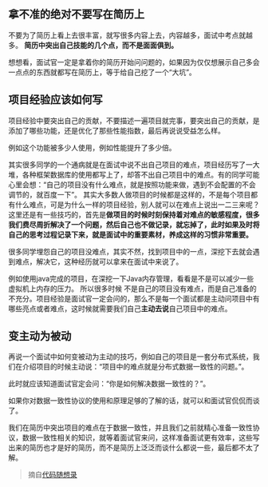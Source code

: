 ## 拿不准的绝对不要写在简历上
不要为了简历上看上去很丰富，就写很多内容上去，内容越多，面试中考点就越多。
**简历中突出自己技能的几个点，而不是面面俱到。**

想想看，面试官一定是拿着你的简历开始问问题的，如果因为仅仅想展示自己多会一点点的东西就都写在简历上，等于给自己挖了一个“大坑”。

## 项目经验应该如何写

​项目经验中要突出自己的贡献，不要描述一遍项目就完事，要突出自己的贡献，是添加了哪些功能，还是优化了那些性能指数，最后再说说受益怎么样。

例如这个功能被多少人使用，例如性能提升了多少倍。

​其实很多同学的一个通病就是在面试中说不出自己项目的难点，项目经历写了一大堆，各种框架数据库的使用都写上了，却答不出自己项目中的难点。有的同学可能心里会想：“自己的项目没有什么难点，就是按照功能来做，遇到不会配置的不会调节的，就百度一下”。
其实大多数人做项目的时候都是这样的，不是每个项目都有什么难点，可是为什么一样的项目经验，别人就可以在难点上说出一二三来呢？
​这里还是有一些技巧的，首先是**做项目的时候时刻保持着对难点的敏感程度，很多我们费尽周折解决了一个问题，然后自己也不做记录，就忘掉了，此时如果及时将自己的思考过程记录下来，就是面试中的重要素材，养成这样的习惯非常重要。**

​很多同学埋怨自己的项目没难点，其实不然，找到项目中的一点，深挖下去就会遇到难点，解决它，这种经历就可以拿来在面试中来说了。

例如使用java完成的项目，在深挖一下Java内存管理，看看是不是可以减少一些虚拟机上内存的压力。
所以很多时候 不是自己的项目没有难点，而是自己准备的不充分。项目经验是面试官一定会问的，那么不是每一个面试都是主动问项目中有哪些亮点或者难点，这时候就需要我们自己**主动去说**自己项目中的难点。
## 变主动为被动
再说一个面试中如何变被动为主动的技巧，例如自己的项目是一套分布式系统，我们在介绍项目的时候主动说：“项目中的难点就是分布式数据一致性的问题。”。

此时就应该知道面试官定会问：“你是如何解决数据一致性的？”。

如果你对数据一致性协议的使用和原理足够的了解的话，就可以和面试官侃侃而谈了。

我们在简历中突出项目的难点在于数据一致性，并且我们之前就精心准备一致性协议，数据一致性相关的知识，就等着面试官来问，这样准备面试更有效率，这些写出来的简历也才是好的简历，而不是简历上泛泛而谈什么都说一些，最后都不太了解。
> 摘自[代码随想录](https://programmercarl.com/%E5%89%8D%E5%BA%8F/%E7%A8%8B%E5%BA%8F%E5%91%98%E7%AE%80%E5%8E%86.html#%E6%8B%BF%E4%B8%8D%E5%87%86%E7%9A%84%E7%BB%9D%E5%AF%B9%E4%B8%8D%E8%A6%81%E5%86%99%E5%9C%A8%E7%AE%80%E5%8E%86%E4%B8%8A)
